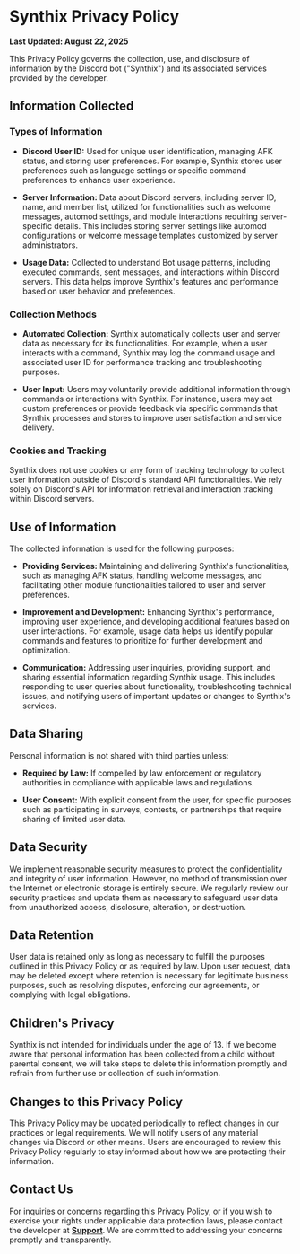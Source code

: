 # Synthix Privacy Policy
**Last Updated: August 22, 2025**

This Privacy Policy governs the collection, use, and disclosure of information by the Discord bot ("Synthix") and its associated services provided by the developer.

## Information Collected

### Types of Information

- **Discord User ID:** Used for unique user identification, managing AFK status, and storing user preferences. For example, Synthix stores user preferences such as language settings or specific command preferences to enhance user experience.
  
- **Server Information:** Data about Discord servers, including server ID, name, and member list, utilized for functionalities such as welcome messages, automod settings, and module interactions requiring server-specific details. This includes storing server settings like automod configurations or welcome message templates customized by server administrators.
  
- **Usage Data:** Collected to understand Bot usage patterns, including executed commands, sent messages, and interactions within Discord servers. This data helps improve Synthix's features and performance based on user behavior and preferences.

### Collection Methods

- **Automated Collection:** Synthix automatically collects user and server data as necessary for its functionalities. For example, when a user interacts with a command, Synthix may log the command usage and associated user ID for performance tracking and troubleshooting purposes.
  
- **User Input:** Users may voluntarily provide additional information through commands or interactions with Synthix. For instance, users may set custom preferences or provide feedback via specific commands that Synthix processes and stores to improve user satisfaction and service delivery.

### Cookies and Tracking

Synthix does not use cookies or any form of tracking technology to collect user information outside of Discord's standard API functionalities. We rely solely on Discord's API for information retrieval and interaction tracking within Discord servers.

## Use of Information

The collected information is used for the following purposes:

- **Providing Services:** Maintaining and delivering Synthix's functionalities, such as managing AFK status, handling welcome messages, and facilitating other module functionalities tailored to user and server preferences.
  
- **Improvement and Development:** Enhancing Synthix's performance, improving user experience, and developing additional features based on user interactions. For example, usage data helps us identify popular commands and features to prioritize for further development and optimization.
  
- **Communication:** Addressing user inquiries, providing support, and sharing essential information regarding Synthix usage. This includes responding to user queries about functionality, troubleshooting technical issues, and notifying users of important updates or changes to Synthix's services.

## Data Sharing

Personal information is not shared with third parties unless:

- **Required by Law:** If compelled by law enforcement or regulatory authorities in compliance with applicable laws and regulations.
  
- **User Consent:** With explicit consent from the user, for specific purposes such as participating in surveys, contests, or partnerships that require sharing of limited user data.

## Data Security

We implement reasonable security measures to protect the confidentiality and integrity of user information. However, no method of transmission over the Internet or electronic storage is entirely secure. We regularly review our security practices and update them as necessary to safeguard user data from unauthorized access, disclosure, alteration, or destruction.

## Data Retention

User data is retained only as long as necessary to fulfill the purposes outlined in this Privacy Policy or as required by law. Upon user request, data may be deleted except where retention is necessary for legitimate business purposes, such as resolving disputes, enforcing our agreements, or complying with legal obligations.

## Children's Privacy

Synthix is not intended for individuals under the age of 13. If we become aware that personal information has been collected from a child without parental consent, we will take steps to delete this information promptly and refrain from further use or collection of such information.

## Changes to this Privacy Policy

This Privacy Policy may be updated periodically to reflect changes in our practices or legal requirements. We will notify users of any material changes via Discord or other means. Users are encouraged to review this Privacy Policy regularly to stay informed about how we are protecting their information.

## Contact Us

For inquiries or concerns regarding this Privacy Policy, or if you wish to exercise your rights under applicable data protection laws, please contact the developer at **[Support](https://discord.gg/W2GheK3F9m)**. We are committed to addressing your concerns promptly and transparently.

